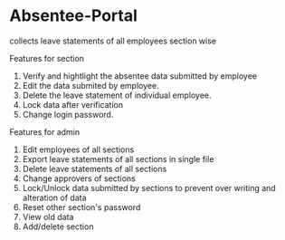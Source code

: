 # Absentee-Portal
collects leave statements of all employees section wise

Features for section
1. Verify and hightlight the absentee data submitted by employee
2. Edit the data submited by employee.
3. Delete the leave statement of individual employee.
4. Lock data after verification
5. Change login password.

Features for admin
1. Edit employees of all sections
2. Export leave statements of all sections in single file
3. Delete leave statements of all sections
4. Change approvers of sections
5. Lock/Unlock data submitted by sections to prevent over writing and alteration of data
6. Reset other section's password
7. View old data
8. Add/delete section
